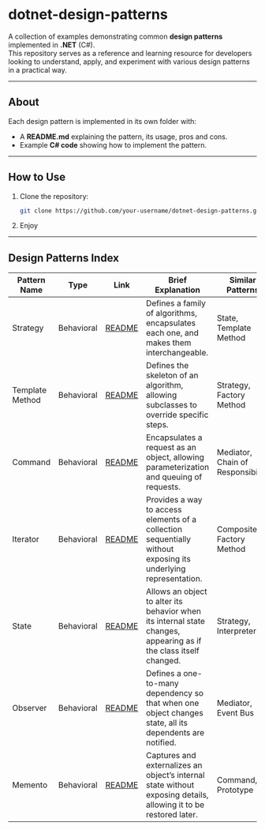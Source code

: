 # dotnet-design-patterns

A collection of examples demonstrating common **design patterns** implemented in **.NET** (C#).  
This repository serves as a reference and learning resource for developers looking to understand, apply, and experiment with various design patterns in a practical way.

---

## About

Each design pattern is implemented in its own folder with:

- A **README.md** explaining the pattern, its usage, pros and cons.
- Example **C# code** showing how to implement the pattern.

---

## How to Use

1. Clone the repository:

   ```bash
   git clone https://github.com/your-username/dotnet-design-patterns.git
   ```

2. Enjoy

---

## Design Patterns Index

| Pattern Name    | Type       | Link                                                     | Brief Explanation                                                                                                 | Similar Patterns                  |
| --------------- | ---------- | -------------------------------------------------------- | ----------------------------------------------------------------------------------------------------------------- | --------------------------------- |
| Strategy        | Behavioral | [README](./Patterns/Behavioral/Strategy/README.md)       | Defines a family of algorithms, encapsulates each one, and makes them interchangeable.                            | State, Template Method            |
| Template Method | Behavioral | [README](./Patterns/Behavioral/TemplateMethod/README.md) | Defines the skeleton of an algorithm, allowing subclasses to override specific steps.                             | Strategy, Factory Method          |
| Command         | Behavioral | [README](./Patterns/Behavioral/Command/README.md)        | Encapsulates a request as an object, allowing parameterization and queuing of requests.                           | Mediator, Chain of Responsibility |
| Iterator        | Behavioral | [README](./Patterns/Behavioral/Iterator/README.md)       | Provides a way to access elements of a collection sequentially without exposing its underlying representation.    | Composite, Factory Method         |
| State           | Behavioral | [README](./Patterns/Behavioral/State/README.md)          | Allows an object to alter its behavior when its internal state changes, appearing as if the class itself changed. | Strategy, Interpreter             |
| Observer        | Behavioral | [README](./Patterns/Behavioral/Observer/README.md)       | Defines a one-to-many dependency so that when one object changes state, all its dependents are notified.          | Mediator, Event Bus               |
| Memento         | Behavioral | [README](./Patterns/Behavioral/Memento/README.md)        | Captures and externalizes an object’s internal state without exposing details, allowing it to be restored later.  | Command, Prototype                |
